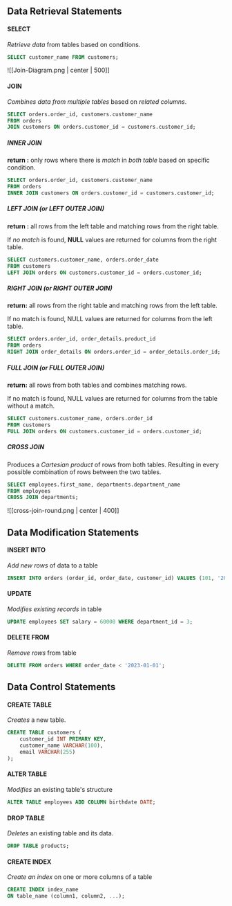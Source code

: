 
## Data Retrieval Statements
#### SELECT
*Retrieve data* from tables based on conditions.
```sql
SELECT customer_name FROM customers;
```

![[Join-Diagram.png | center | 500]]
#### JOIN
*Combines data from multiple tables* based on *related columns*.
```sql
SELECT orders.order_id, customers.customer_name
FROM orders
JOIN customers ON orders.customer_id = customers.customer_id;
```

##### INNER JOIN
**return :** only rows where there is *match* in *both table* based on specific condition.

```sql
SELECT orders.order_id, customers.customer_name
FROM orders
INNER JOIN customers ON orders.customer_id = customers.customer_id;
```

##### LEFT JOIN (or LEFT OUTER JOIN)
**return :** all rows from the left table and matching rows from the right table.

If *no match* is found, **NULL** values are returned for columns from the right table.

```sql
SELECT customers.customer_name, orders.order_date
FROM customers
LEFT JOIN orders ON customers.customer_id = orders.customer_id;
```
##### RIGHT JOIN (or RIGHT OUTER JOIN)
**return:** all rows from the right table and matching rows from the left table. 

If no match is found, NULL values are returned for columns from the left table.

```sql
SELECT orders.order_id, order_details.product_id
FROM orders
RIGHT JOIN order_details ON orders.order_id = order_details.order_id;
```
##### FULL JOIN (or FULL OUTER JOIN)
**return:** all rows from both tables and combines matching rows. 

If no match is found, NULL values are returned for columns from the table without a match.

```sql
SELECT customers.customer_name, orders.order_id
FROM customers
FULL JOIN orders ON customers.customer_id = orders.customer_id;
```
##### CROSS JOIN
Produces a *Cartesian product* of rows from both tables.
Resulting in every possible combination of rows between the two tables.

```sql
SELECT employees.first_name, departments.department_name
FROM employees
CROSS JOIN departments;
```
![[cross-join-round.png | center | 400]]
## Data Modification Statements

#### INSERT INTO
*Add new rows* of data to a table
```sql
INSERT INTO orders (order_id, order_date, customer_id) VALUES (101, '2023-09-01', 123);
```
#### UPDATE
*Modifies existing records* in table
```sql
UPDATE employees SET salary = 60000 WHERE department_id = 3;
```

#### DELETE FROM
*Remove rows* from table
```sql
DELETE FROM orders WHERE order_date < '2023-01-01';
```

## Data Control Statements
#### CREATE TABLE
*Creates* a new table.
```sql
CREATE TABLE customers (
    customer_id INT PRIMARY KEY,
    customer_name VARCHAR(100),
    email VARCHAR(255)
);
```
#### ALTER TABLE
*Modifies* an existing table's structure
```sql
ALTER TABLE employees ADD COLUMN birthdate DATE;
```
#### DROP TABLE
*Deletes* an existing table and its data.
```sql
DROP TABLE products;
```

#### CREATE INDEX
*Create an index* on one or more columns of a table
```sql
CREATE INDEX index_name
ON table_name (column1, column2, ...);
```